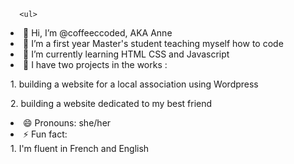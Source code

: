 <html>
  <body>
    <main>
    
      <ul>
<li> 👋 Hi, I’m @coffeeccoded, AKA Anne </li>
<li> 👀 I’m a first year Master's student teaching myself how to code  </li>
<li> 🌱 I’m currently learning HTML CSS and Javascript </li>
<li> 💞️ I have two projects in the works : </li>
  <p>1. building a website for a local association using Wordpress</p>
  <p>2. building a website dedicated to my best friend</p>
<li> 😄 Pronouns: she/her </li>
<li> ⚡ Fun fact: </li>
  1. I'm fluent in French and English
        </ul>
    </main>
  </body>
</html>
<!---
coffeeccoded/coffeeccoded is a ✨ special ✨ repository because its `README.md` (this file) appears on your GitHub profile.
You can click the Preview link to take a look at your changes.
--->

